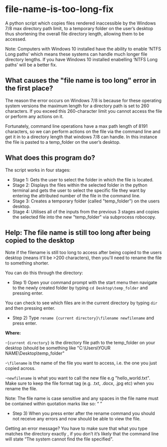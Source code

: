 # file-name-is-too-long-fix
A python script which copies files rendered inaccessible by the Windows 7/8 max directory path limit, to a temporary folder on the user’s desktop thus shortening the overall file directory length, allowing them to be accessed.

Note: Computers with Windows 10 installed have the ability to enable ‘NTFS Long paths’ which means these systems can handle much longer file directory lengths. If you have Windows 10 installed enabelling ‘NTFS Long paths’ will be a better fix.

## What causes the "file name is too long" error in the first place?
The reason the error occurs on Windows 7/8 is because for these operating system versions the maximum length for a directory path is set to 260 characters. If you exceed this 260-character limit you cannot access the file or perform any actions on it.

Fortunately, command line operations have a max path length of 8191 characters, so we can perform actions on the file via the command line and get it in to a directory length that windows 7/8 can handle. In this instance the file is pasted to a temp_folder on the user’s desktop.

## What does this program do? 
The script works in four stages:
* Stage 1: Gets the user to select the folder in which the file is located.
* Stage 2: Displays the files within the selected folder in the python terminal and gets the user to select the specific file they want by entering the attributed number of the file in the command line.
* Stage 3: Creates a temporary folder (called "temp_folder") on the users desktop.
* Stage 4: Utilises all of the inputs from the previous 3 stages and copies the selected file into the new "temp_folder" via subprocess robocopy.


## Help: The file name is still too long after being copied to the desktop
Note if the filename is still too long to access after being copied to the users desktop (means it'll be >200 characters), then you'll need to rename the file to something shorter.

You can do this through the directory:

* Step 1) Open your command prompt with the start menu then navigate to the newly created folder by typing `cd Desktop\temp_folder` and pressing enter. 

You can check to see which files are in the current directory by typing `dir` and then pressing enter.

* Step 2) Type `rename {current directory}\filename newfilename` and press enter. 

**Where:**

-`{current directory}` is the directory file path to the temp_folder on your desktop (should be something like "C:\Users\YOUR NAME\Desktop\temp_folder"

-`\filename` is the name of the file you want to access, i.e. the one you just copied across. 

-`newfilename` is what you want to call the new file e.g "hello_world.txt". Make sure to keep the file format tag (e.g. .txt, .docx, .jpg etc) when you rename the file. 

Note: The file name is case sensitive and any spaces in the file name must be contained within quotation marks like so: “ ”

* Step 3) When you press enter after the rename command you should not receive any errors and now should be able to view the file.

Getting an error message? You have to make sure that what you type matches the directory exactly , if you don’t it’s likely that the command line will state “The system cannot find the file specified".
